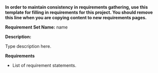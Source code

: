 **In order to maintain consistency in requirements gathering, use this template for filling in requirements for this project. You should remove this line when you are copying content to new requirements pages.**

**Requirement Set Name:** name

**Description:**

Type description here.

**Requirements**

* List of requirement statements.